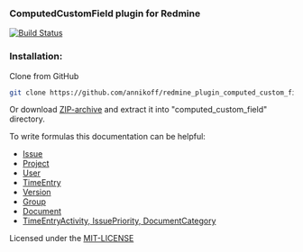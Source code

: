 ### ComputedCustomField plugin for Redmine

[![Build Status](https://travis-ci.org/annikoff/redmine_plugin_computed_custom_field.svg?branch=ruby-1.8.7)](https://travis-ci.org/annikoff/redmine_plugin_computed_custom_field)

### Installation:

Clone from GitHub
```sh
git clone https://github.com/annikoff/redmine_plugin_computed_custom_field.git computed_custom_field
```

Or download [ZIP-archive](https://github.com/annikoff/redmine_plugin_computed_custom_field/archive/master.zip) and extract it into "computed_custom_field" directory.

To write formulas this documentation can be helpful:
- [Issue](http://www.rubydoc.info/github/edavis10/redmine/Issue)
- [Project](http://www.rubydoc.info/github/edavis10/redmine/Project)
- [User](http://www.rubydoc.info/github/edavis10/redmine/User)
- [TimeEntry](http://www.rubydoc.info/github/edavis10/redmine/TimeEntry)
- [Version](http://www.rubydoc.info/github/edavis10/redmine/Version)
- [Group](http://www.rubydoc.info/github/edavis10/redmine/Group)
- [Document](http://www.rubydoc.info/github/edavis10/redmine/Document)
- [TimeEntryActivity, IssuePriority, DocumentCategory](http://www.rubydoc.info/github/edavis10/redmine/Enumeration)

Licensed under the [MIT-LICENSE](https://raw.githubusercontent.com/annikoff/redmine_plugin_computed_custom_field/master/MIT-LICENSE)